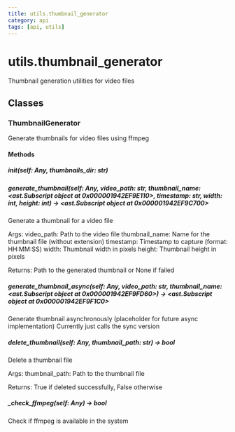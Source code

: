 ```yaml
---
title: utils.thumbnail_generator
category: api
tags: [api, utils]
---
```


# utils.thumbnail_generator

Thumbnail generation utilities for video files

## Classes

### ThumbnailGenerator

Generate thumbnails for video files using ffmpeg

#### Methods

##### __init__(self: Any, thumbnails_dir: str)



##### generate_thumbnail(self: Any, video_path: str, thumbnail_name: <ast.Subscript object at 0x000001942EF9E110>, timestamp: str, width: int, height: int) -> <ast.Subscript object at 0x000001942EF9C700>

Generate a thumbnail for a video file

Args:
    video_path: Path to the video file
    thumbnail_name: Name for the thumbnail file (without extension)
    timestamp: Timestamp to capture (format: HH:MM:SS)
    width: Thumbnail width in pixels
    height: Thumbnail height in pixels
    
Returns:
    Path to the generated thumbnail or None if failed

##### generate_thumbnail_async(self: Any, video_path: str, thumbnail_name: <ast.Subscript object at 0x000001942EF9FD60>) -> <ast.Subscript object at 0x000001942EF9F1C0>

Generate thumbnail asynchronously (placeholder for future async implementation)
Currently just calls the sync version

##### delete_thumbnail(self: Any, thumbnail_path: str) -> bool

Delete a thumbnail file

Args:
    thumbnail_path: Path to the thumbnail file
    
Returns:
    True if deleted successfully, False otherwise

##### _check_ffmpeg(self: Any) -> bool

Check if ffmpeg is available in the system

